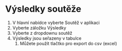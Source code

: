 # Výsledky soutěže

1. V hlavní nabídce vyberte Soutěž v aplikaci
2. Vyberte záložku Výsledky
3. Vyberte z dropdownu soutěž
4. Výsledky jsou seřazeny v tabulce
   1. Můžete použít tlačtko pro export do csv \(excel\)



